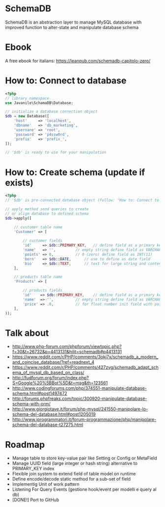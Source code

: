 # SchemaDB

SchemaDB is an abstraction layer to manage MySQL database 
with improved function to alter-state and manipulate database schema

# Ebook

A free ebook for italians: https://leanpub.com/schemadb-capitolo-zero/

# How to: Connect to database

```php
<?php
// library namespace 
use Javanile\SchamaDB\Database;

// initialize a database connection object 
$db = new Database([
	'host'     => 'localhost',
	'dbname'   => 'db_marketing',
	'usernane' => 'root',
	'password' => 'p4ssw0rd',
	'prefix'   => 'prefix_',
]);

// '$db' is ready to use for your manipulation
```

# How to: Create schema (update if exists) 

```php
<?php
// '$db' is pre-connected database object (follow: 'How to: Connect to database')

// apply method send queries to create 
// or align database to defined schema 
$db->apply([

	// customer table name
	'Customer' => [
		
		// customer fields
		'id'     => $db::PRIMARY_KEY,	// define field as a primary key
		'name'   => '',			// empty string define field as VARCHAR	
		'points' => 0,			// 0 (zero) define field as INT(11)
		'born'   => $db::DATE,		// use to define as date field
		'bio'    => $db::TEXT,		// text for large string and contents
	],

	// products table name
	'Products' => [

		// products fields		
		'id'    => $db::PRIMARY_KEY,	// define field as a primary key
		'name'  => '',			// empty string define field as VARCHAR	
		'price' => .0,			// for float number init field with point-zero ".0"	
 	],
));
```

# Talk about
 - http://www.php-forum.com/phpforum/viewtopic.php?f=30&t=26732&p=4413131&hilit=schemadb#p4413131
 - https://www.reddit.com/r/PHP/comments/3okj7x/schemadb_a_modern_and_coincise_database/?ref=readnext_4
 - https://www.reddit.com/r/PHP/comments/427zvg/schemadb_adapt_schema_of_mysql_db_based_on_class/
 - http://fudforum.org/forum/index.php?S=Google%20%5BBot%5D&t=msg&th=123561
 - http://www.codingforums.com/php/374551-manipulate-database-schema.html#post1497472
 - http://forums.phpfreaks.com/topic/300920-manipulate-database-schema-with-orm/
 - http://www.giorgiotave.it/forum/php-mysql/241550-manipolare-lo-schema-del-database.html#post1205019
 - http://www.iprogrammatori.it/forum-programmazione/php/manipolare-schema-del-database-t27275.html

# Roadmap

 - Manage table to store key-value pair like Setting or Config or MetaField
 - Manage UUID field (large integer or hash string) alternative to PRIMARY_KEY index
 - Flexible join system to extend field of table model on runtime
 - Define encode/decode static method for a sub-set of field 
 - Implementig Unit of work pattern
 - Listening For Query Events (gestione hook/event per modelli e query al db)
 - [DONE!] Port to GitHub
